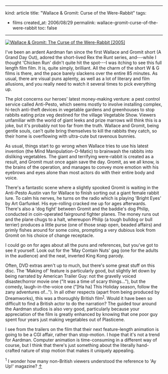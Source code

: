 -----
kind: article
title: "Wallace &amp; Gromit: Curse of the Were-Rabbit"
tags:
- films
created_at: 2006/08/29
permalink: wallace-gromit-curse-of-the-were-rabbit
toc: false
-----

<p class="img-shadow"><a href="http://www.amazon.co.uk/exec/obidos/ASIN/B000B83YWM/butshesagirl-21/" title="Click to view item at Amazon"><img src="http://images-eu.amazon.com/images/P/B000B83YWM.02.MZZZZZZZ.jpg" alt="Wallace & Gromit: The Curse of the Were-Rabbit [2005]" /></a></p>

<p>I've been an ardent Aardman fan since the first Wallace and Gromit short (A Grand Day Out), adored the short-lived Rex the Runt series, and---while I thought 'Chicken Run' didn't quite hit the spot---I was itching to see this full length film film. It is, quite simply, brilliant. All the charm of the short W &amp; G films is there, and the pace barely slackens over the entire 85 minutes. As usual, there are visual puns aplenty, as well as a lot of literary and film allusions, and you really need to watch it several times to pick everything up.</p>

<p>The plot concerns our heroes' latest money-making venture: a pest control service called Anti-Pesto, which seems mostly to involve installing complex, hi-tech anti-theft devices in vegetable gardens and greenhouses to stop rabbits eating prize veg destined for the village Vegetable Show. Viewers unfamiliar with the world of giant leeks and prize marrows will think this is a joke, but it's probably not too far from the truth. Wallace and Gromit, being gentle souls, can't quite bring themselves to kill the rabbits they catch, so their home is overflowing with ultra-cute but ravenous bunnies.</p>


<p>As usual, things start to go wrong when Wallace tries to use his latest invention (the   Mind Manipulation-O-Matic) to brainwash the rabbits into disliking vegetables. The giant and terrifying were-rabbit is created as a result, and Gromit must once again save the day. Gromit, as we all know, is the brains of the operation, and manages to convey more emotion with his eyebrows and eyes alone than most actors do with their entire body and voice.</p>

<p>There's a fantastic scene where a slightly spooked Gromit is waiting in the Anti-Pesto Austin van for Wallace to finish sorting out a giant female rabbit lure. To calm his nerves, he turns on the radio which is playing 'Bright Eyes' by Art Garfunkel. His eye-rolling cracked me up for ages afterwards. There's also a 'dog fight' between Gromit and the baddie's dog Philip, conducted in coin-operated fairground fighter planes. The money runs out and the plane chugs to a halt, whereupon Philip (a tough bulldog or bull terrier) produces a little purse (one of those snap open, beaded affairs) and primly fishes around for some coins, prompting a very dubious look from Gromit on his choice of change receptacle.</p>

<p>I could go on for ages about all the puns and references, but you've got to see it yourself. Look out for the 'May Contain Nuts' gag (one for the adults in the audience) and the neat, inverted King Kong parody.</p>

<p>Often, DVD extras aren't up to much, but there's some great stuff on this disc. The 'Making of' feature is particularly good, but slightly let down by being narrated by American Trailer Guy: not the gravelly voiced disaster/horror movie one ("It was a time of scary things..."), but the comedy, laugh-in-the-voice one ("[Ha ha] This Holiday season, follow the zany adventures of..."). In all other respects (apart from being produced by Dreamworks), this was a thoroughly British film<sup id="r1-290806"><a href="#f1-290806">1</a></sup>. Would it have been so difficult to find a British actor to do the narration? The guided tour around the Aardman studios is also very good, particularly because your appreciation of the film is greatly enhanced by knowing that one poor guy spent four years just making vegetables out of Plasticene.</p>

<p>I see from the trailers on the film that their next feature-length animation is going to be a CGI affair, rather than stop-motion. I hope that it's not a trend for Aardman. Computer animation is time-consuming in a different way of course, but I think that there's just something about the literally hand-crafted nature of stop motion that makes it uniquely appealing.</p>

<p><sup id="f1-290806">1</sup> I wonder how many non-British viewers understood the reference to 'Ay Up!' magazine? <a href="#r1-290806">&uarr;</a></p>

